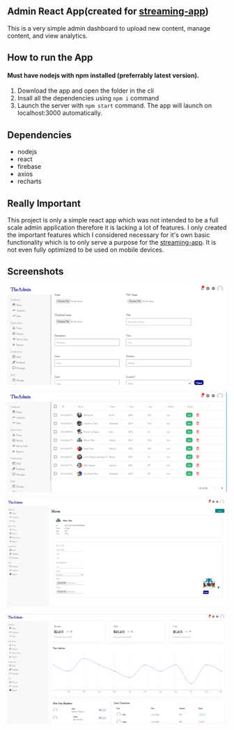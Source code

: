 ## Admin React App(created for [streaming-app](https://github.com/codesagecoder/sreaming-app))
This is a very simple admin dashboard to upload new content, manage content, and view analytics.

## How to run the App
#### Must have nodejs with npm installed (preferrably latest version).
1. Download the app and open the folder in the cli
2. Insall all the dependencies using `npm i` command
3. Launch the server with `npm start` command. The app will launch on localhost:3000 automatically.

## Dependencies
- nodejs
- react
- firebase
- axios
- recharts

## Really Important
This project is only a simple react app which was not intended to be a full scale admin application therefore it is lacking a lot of features. I only created the important features which I considered necessary for it's own basic functionality which is to only serve a purpose for the [streaming-app](https://github.com/codesagecoder/sreaming-app). It is not even fully optimized to be used on mobile devices.

## Screenshots
![alt text](https://github.com/codesagecoder/streaming-app-admin/blob/master/screenshots/Screenshot%202021-12-23%20102311.png) 

![alt text](https://github.com/codesagecoder/streaming-app-admin/blob/master/screenshots/Screenshot%202021-12-23%20102352.png) 

![alt text](https://github.com/codesagecoder/streaming-app-admin/blob/master/screenshots/Screenshot%202021-12-23%20102432.png) 

![alt text](https://github.com/codesagecoder/streaming-app-admin/blob/master/screenshots/Screenshot%202021-12-23%20102511.png) 
